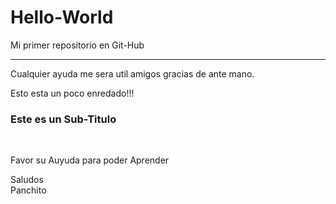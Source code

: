 # Hello-World
Mi primer repositorio en Git-Hub
<hr>
<p>Cualquier ayuda me sera util amigos gracias de ante mano.</p>

<p>Esto esta un poco enredado!!!</p>

<h3>Este es un Sub-Titulo </h3>
<br>
<p>Favor su Auyuda para poder Aprender </p>

Saludos <br>
Panchito <br>
